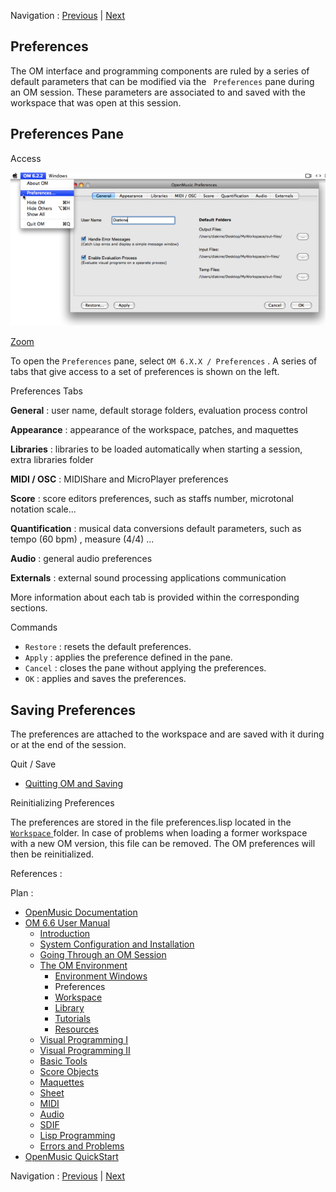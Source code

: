 
Navigation : [Previous](MainWindows "page précédente\(Environment
Windows\)") | [Next](Workspace "Next\(Workspace\)")


## Preferences

The OM interface and programming components are ruled by a series of default
parameters that can be modified via the ` Preferences` pane during an OM
session. These parameters are associated to and saved with the workspace that
was open at this session.

## Preferences Pane

Access

![](../res/prefswindow_scr.png)

[Zoom](../res/prefswindow_scr_1.png "Zoom \(nouvelle fenêtre\)")

To open the `Preferences` pane, select `OM 6.X.X / Preferences` . A series of
tabs that give access to a set of preferences is shown on the left.

Preferences Tabs

**General** : user name, default storage folders, evaluation process control

**Appearance** : appearance of the workspace, patches, and maquettes

**Libraries** :  libraries to be loaded automatically when starting a session,
extra libraries folder

**MIDI / OSC** : MIDIShare and MicroPlayer preferences

**Score** : score editors preferences, such as staffs number, microtonal
notation scale...

**Quantification** : musical data conversions default parameters, such as
tempo (60 bpm) , measure (4/4) ...

**Audio** : general audio preferences

**Externals** : external sound processing applications communication

More information about each tab is provided within the corresponding sections.

Commands

  * `Restore` : resets the default preferences.
  * `Apply` : applies the preference defined in the pane.
  * `Cancel` : closes the pane without applying the preferences.
  * `OK` : applies and saves the preferences.

## Saving Preferences

The preferences are attached to the workspace and are saved with it during or
at the end of the session.

Quit / Save

  * [Quitting OM and Saving](QuittingSaving)

Reinitializing Preferences

The preferences are stored in the file  preferences.lisp located in the [
`Workspace` ](Workspace\(s\)) folder. In case of problems when loading a
former workspace with a new OM version, this file can be removed. The OM
preferences will then be reinitialized.

References :

Plan :

  * [OpenMusic Documentation](OM-Documentation)
  * [OM 6.6 User Manual](OM-User-Manual)
    * [Introduction](00-Sommaire)
    * [System Configuration and Installation](Installation)
    * [Going Through an OM Session](Goingthrough)
    * [The OM Environment](Environment)
      * [Environment Windows](MainWindows)
      * Preferences
      * [Workspace](Workspace)
      * [Library](Library)
      * [Tutorials](Tutorials)
      * [Resources](resources)
    * [Visual Programming I](BasicVisualProgramming)
    * [Visual Programming II](AdvancedVisualProgramming)
    * [Basic Tools](BasicObjects)
    * [Score Objects](ScoreObjects)
    * [Maquettes](Maquettes)
    * [Sheet](Sheet)
    * [MIDI](MIDI)
    * [Audio](Audio)
    * [SDIF](SDIF)
    * [Lisp Programming](Lisp)
    * [Errors and Problems](errors)
  * [OpenMusic QuickStart](QuickStart-Chapters)

Navigation : [Previous](MainWindows "page précédente\(Environment
Windows\)") | [Next](Workspace "Next\(Workspace\)")

